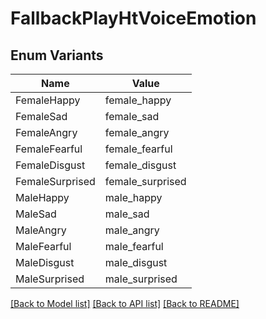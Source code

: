 # FallbackPlayHtVoiceEmotion

## Enum Variants

| Name | Value |
|---- | -----|
| FemaleHappy | female_happy |
| FemaleSad | female_sad |
| FemaleAngry | female_angry |
| FemaleFearful | female_fearful |
| FemaleDisgust | female_disgust |
| FemaleSurprised | female_surprised |
| MaleHappy | male_happy |
| MaleSad | male_sad |
| MaleAngry | male_angry |
| MaleFearful | male_fearful |
| MaleDisgust | male_disgust |
| MaleSurprised | male_surprised |


[[Back to Model list]](../README.md#documentation-for-models) [[Back to API list]](../README.md#documentation-for-api-endpoints) [[Back to README]](../README.md)


